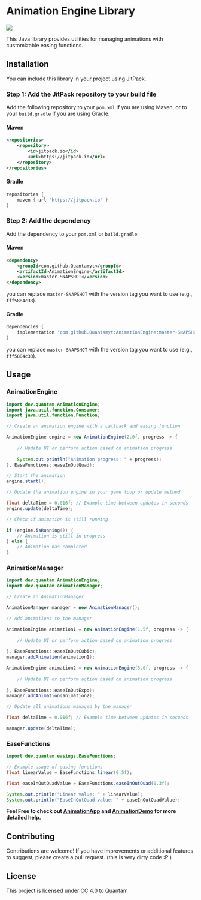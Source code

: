 # Animation Engine Library

[![](https://jitpack.io/v/Quantamyt/AnimationEngine.svg)](https://jitpack.io/#Quantamyt/AnimationEngine)

This Java library provides utilities for managing animations with customizable easing functions.

## Installation

You can include this library in your project using JitPack.

### Step 1: Add the JitPack repository to your build file

Add the following repository to your `pom.xml` if you are using Maven, or to your `build.gradle` if you are using Gradle:

#### Maven

```xml
<repositories>
    <repository>
        <id>jitpack.io</id>
        <url>https://jitpack.io</url>
    </repository>
</repositories>
```

#### Gradle

```groovy
repositories {
    maven { url 'https://jitpack.io' }
}
```

### Step 2: Add the dependency

Add the dependency to your `pom.xml` or `build.gradle`:

#### Maven

```xml
<dependency>
    <groupId>com.github.Quantamyt</groupId>
    <artifactId>AnimationEngine</artifactId>
    <version>master-SNAPSHOT</version>
</dependency>
```

you can replace `master-SNAPSHOT` with the version tag you want to use (e.g., `fff5884c33`).

#### Gradle

```groovy
dependencies {
    implementation 'com.github.Quantamyt:AnimationEngine:master-SNAPSHOT'
}
```

you can replace `master-SNAPSHOT` with the version tag you want to use (e.g., `fff5884c33`).

## Usage

### AnimationEngine

```java
import dev.quantam.AnimationEngine;
import java.util.function.Consumer;
import java.util.function.Function;

// Create an animation engine with a callback and easing function

AnimationEngine engine = new AnimationEngine(2.0f, progress -> {
    
    // Update UI or perform action based on animation progress
    
    System.out.println("Animation progress: " + progress);
}, EaseFunctions::easeInOutQuad);

// Start the animation
engine.start();

// Update the animation engine in your game loop or update method

float deltaTime = 0.016f; // Example time between updates in seconds
engine.update(deltaTime);

// Check if animation is still running

if (engine.isRunning()) {
    // Animation is still in progress
} else {
    // Animation has completed
}
```

### AnimationManager

```java
import dev.quantam.AnimationEngine;
import dev.quantam.AnimationManager;

// Create an AnimationManager

AnimationManager manager = new AnimationManager();

// Add animations to the manager

AnimationEngine animation1 = new AnimationEngine(1.5f, progress -> {
    
    // Update UI or perform action based on animation progress
    
}, EaseFunctions::easeInOutCubic);
manager.addAnimation(animation1);

AnimationEngine animation2 = new AnimationEngine(3.0f, progress -> {
    
    // Update UI or perform action based on animation progress
    
}, EaseFunctions::easeInOutExpo);
manager.addAnimation(animation2);

// Update all animations managed by the manager

float deltaTime = 0.016f; // Example time between updates in seconds

manager.update(deltaTime);
```

### EaseFunctions

```java
import dev.quantam.easings.EaseFunctions;

// Example usage of easing functions
float linearValue = EaseFunctions.linear(0.5f);

float easeInOutQuadValue = EaseFunctions.easeInOutQuad(0.3f);

System.out.println("Linear value: " + linearValue);
System.out.println("EaseInOutQuad value: " + easeInOutQuadValue);
```

**Feel Free to check out [AnimationApp](https://github.com/Quantamyt/AnimationEngine/blob/main/src/main/java/dev/quantam/demo/AnimationApp.java) and [AnimationDemo](https://github.com/Quantamyt/AnimationEngine/blob/main/src/main/java/dev/quantam/demo/AnimationDemo.java) for more detailed help.**

## Contributing

Contributions are welcome! If you have improvements or additional features to suggest, please create a pull request. (this is very dirty code :P )

## License

This project is licensed under [CC 4.0](https://creativecommons.org/licenses/by/4.0/?ref=chooser-v1) to [Quantam](https://github.com/Quantamyt/)